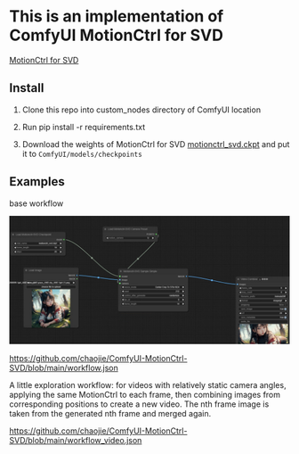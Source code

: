 # This is an implementation of ComfyUI MotionCtrl for SVD

[MotionCtrl for SVD](https://github.com/TencentARC/MotionCtrl/tree/svd)

## Install

1. Clone this repo into custom_nodes directory of ComfyUI location

2. Run pip install -r requirements.txt

3. Download the weights of MotionCtrl for SVD [motionctrl_svd.ckpt](https://huggingface.co/TencentARC/MotionCtrl/blob/main/motionctrl_svd.ckpt) and put it to `ComfyUI/models/checkpoints`

## Examples

base workflow

<img src="assets/base_wf.png" raw=true>

https://github.com/chaojie/ComfyUI-MotionCtrl-SVD/blob/main/workflow.json

A little exploration workflow: for videos with relatively static camera angles, applying the same MotionCtrl to each frame, then combining images from corresponding positions to create a new video. The nth frame image is taken from the generated nth frame and merged again.

https://github.com/chaojie/ComfyUI-MotionCtrl-SVD/blob/main/workflow_video.json